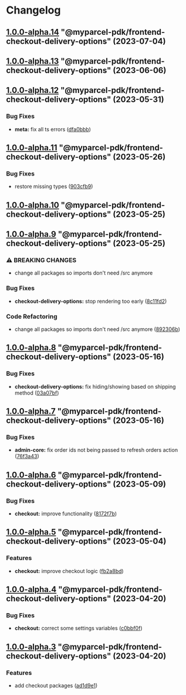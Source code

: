 # Changelog

<!-- MONODEPLOY:BELOW -->

## [1.0.0-alpha.14](https://github/myparcelnl/js-pdk/compare/@myparcel-pdk/frontend-checkout-delivery-options@1.0.0-alpha.13...@myparcel-pdk/frontend-checkout-delivery-options@1.0.0-alpha.14) "@myparcel-pdk/frontend-checkout-delivery-options" (2023-07-04)




## [1.0.0-alpha.13](https://github/myparcelnl/js-pdk/compare/@myparcel-pdk/frontend-checkout-delivery-options@1.0.0-alpha.12...@myparcel-pdk/frontend-checkout-delivery-options@1.0.0-alpha.13) "@myparcel-pdk/frontend-checkout-delivery-options" (2023-06-06)




## [1.0.0-alpha.12](https://github/myparcelnl/js-pdk/compare/@myparcel-pdk/frontend-checkout-delivery-options@1.0.0-alpha.11...@myparcel-pdk/frontend-checkout-delivery-options@1.0.0-alpha.12) "@myparcel-pdk/frontend-checkout-delivery-options" (2023-05-31)


### Bug Fixes

* **meta:** fix all ts errors ([dfa0bbb](https://github/myparcelnl/js-pdk/commit/dfa0bbb308c4863ce0fb4c9a0d55f2b5fa8fdb6c))




## [1.0.0-alpha.11](https://github/myparcelnl/js-pdk/compare/@myparcel-pdk/frontend-checkout-delivery-options@1.0.0-alpha.10...@myparcel-pdk/frontend-checkout-delivery-options@1.0.0-alpha.11) "@myparcel-pdk/frontend-checkout-delivery-options" (2023-05-26)


### Bug Fixes

* restore missing types ([903cfb9](https://github/myparcelnl/js-pdk/commit/903cfb95f161bb5b49fbb91c4f96a7e44c524db8))




## [1.0.0-alpha.10](https://github/myparcelnl/js-pdk/compare/@myparcel-pdk/frontend-checkout-delivery-options@1.0.0-alpha.9...@myparcel-pdk/frontend-checkout-delivery-options@1.0.0-alpha.10) "@myparcel-pdk/frontend-checkout-delivery-options" (2023-05-25)




## [1.0.0-alpha.9](https://github/myparcelnl/js-pdk/compare/@myparcel-pdk/frontend-checkout-delivery-options@1.0.0-alpha.8...@myparcel-pdk/frontend-checkout-delivery-options@1.0.0-alpha.9) "@myparcel-pdk/frontend-checkout-delivery-options" (2023-05-25)


### ⚠ BREAKING CHANGES

* change all packages so imports don't need /src anymore

### Bug Fixes

* **checkout-delivery-options:** stop rendering too early ([8c11fd2](https://github/myparcelnl/js-pdk/commit/8c11fd2da87c4ec86557b435f2126b67fc05b08f))


### Code Refactoring

* change all packages so imports don't need /src anymore ([892306b](https://github/myparcelnl/js-pdk/commit/892306bd3307fe8d5d011bbf6eb7654f7365347a))




## [1.0.0-alpha.8](https://github/myparcelnl/js-pdk/compare/@myparcel-pdk/frontend-checkout-delivery-options@1.0.0-alpha.7...@myparcel-pdk/frontend-checkout-delivery-options@1.0.0-alpha.8) "@myparcel-pdk/frontend-checkout-delivery-options" (2023-05-16)


### Bug Fixes

* **checkout-delivery-options:** fix hiding/showing based on shipping method ([03a07bf](https://github/myparcelnl/js-pdk/commit/03a07bfa77e8972a85938739b33cfc01c6b0cf2a))




## [1.0.0-alpha.7](https://github/myparcelnl/js-pdk/compare/@myparcel-pdk/frontend-checkout-delivery-options@1.0.0-alpha.6...@myparcel-pdk/frontend-checkout-delivery-options@1.0.0-alpha.7) "@myparcel-pdk/frontend-checkout-delivery-options" (2023-05-16)


### Bug Fixes

* **admin-core:** fix order ids not being passed to refresh orders action ([76f3a43](https://github/myparcelnl/js-pdk/commit/76f3a43130312fb25e72c95f2bfb3f04a96bd46a))




## [1.0.0-alpha.6](https://github/myparcelnl/js-pdk/compare/@myparcel-pdk/frontend-checkout-delivery-options@1.0.0-alpha.5...@myparcel-pdk/frontend-checkout-delivery-options@1.0.0-alpha.6) "@myparcel-pdk/frontend-checkout-delivery-options" (2023-05-09)


### Bug Fixes

* **checkout:** improve functionality ([8172f7b](https://github/myparcelnl/js-pdk/commit/8172f7b72182253b87a5ab611f1aa9807cc6e63c))




## [1.0.0-alpha.5](https://github/myparcelnl/js-pdk/compare/@myparcel-pdk/frontend-checkout-delivery-options@1.0.0-alpha.4...@myparcel-pdk/frontend-checkout-delivery-options@1.0.0-alpha.5) "@myparcel-pdk/frontend-checkout-delivery-options" (2023-05-04)


### Features

* **checkout:** improve checkout logic ([fb2a8bd](https://github/myparcelnl/js-pdk/commit/fb2a8bd4b9404cac0fe600526d85465e3a1ee5f9))




## [1.0.0-alpha.4](https://github/myparcelnl/js-pdk/compare/@myparcel-pdk/frontend-checkout-delivery-options@1.0.0-alpha.3...@myparcel-pdk/frontend-checkout-delivery-options@1.0.0-alpha.4) "@myparcel-pdk/frontend-checkout-delivery-options" (2023-04-20)


### Bug Fixes

* **checkout:** correct some settings variables ([c0bbf0f](https://github/myparcelnl/js-pdk/commit/c0bbf0ff2fc98c3815094ae77f26f75a3036dfbe))




## [1.0.0-alpha.3](https://github/myparcelnl/js-pdk/compare/@myparcel-pdk/frontend-checkout-delivery-options@1.0.0-alpha.2...@myparcel-pdk/frontend-checkout-delivery-options@1.0.0-alpha.3) "@myparcel-pdk/frontend-checkout-delivery-options" (2023-04-20)


### Features

* add checkout packages ([ad1d9e1](https://github/myparcelnl/js-pdk/commit/ad1d9e1f027af9e6124f8266f64edc0509e22a9d))


